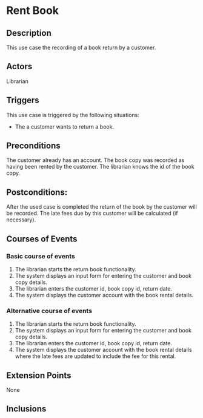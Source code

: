 # Rent Book

## Description

This use case the recording of a book return by a customer. 

## Actors

Librarian

## Triggers

This use case is triggered by the following situations:

- The a customer wants to return a book.

## Preconditions

The customer already has an account. The book copy was recorded as having been rented by the customer. The librarian knows the id of the book copy. 

## Postconditions:

After the used case is completed the return of the book by the customer will be recorded. The late fees due by this customer will be calculated (if necessary).

## Courses of Events

### Basic course of events

1. The librarian starts the return book functionality.
2. The system displays an input form for entering the customer and book copy details.
3. The librarian enters the customer id, book copy id, return date.
4. The system displays the customer account with the book rental details.

### Alternative course of events
1. The librarian starts the return book functionality.
2. The system displays an input form for entering the customer and book copy details.
3. The librarian enters the customer id, book copy id, return date.
4. The system displays the customer account with the book rental details where the late fees are updated to include the fee for this rental.

## Extension Points

None

## Inclusions
